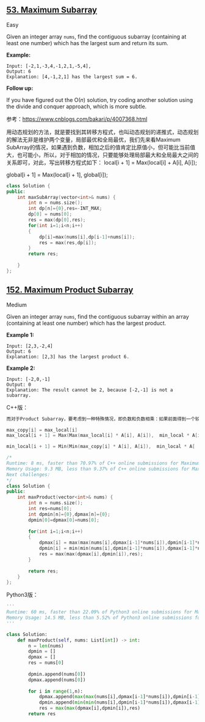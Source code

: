 ## [53. Maximum Subarray](https://leetcode.com/problems/maximum-subarray/)

Easy

Given an integer array `nums`, find the contiguous subarray (containing at least one number) which has the largest sum and return its sum.

**Example:**

```
Input: [-2,1,-3,4,-1,2,1,-5,4],
Output: 6
Explanation: [4,-1,2,1] has the largest sum = 6.
```

**Follow up:**

If you have figured out the O(*n*) solution, try coding another solution using the divide and conquer approach, which is more subtle.



参考：https://www.cnblogs.com/bakari/p/4007368.html

用动态规划的方法，就是要找到其转移方程式，也叫动态规划的递推式，动态规划的解法无非是维护两个变量，局部最优和全局最优，我们先来看Maximum SubArray的情况，如果遇到负数，相加之后的值肯定比原值小，但可能比当前值大，也可能小，所以，对于相加的情况，只要能够处理局部最大和全局最大之间的关系即可，对此，写出转移方程式如下：
local[i + 1] = Max(local[i] + A[i], A[i]);

global[i + 1] = Max(local[i + 1], global[i]);

```c++
class Solution {
public:
    int maxSubArray(vector<int>& nums) {
        int n = nums.size();
        int dp[n]={0},res=-INT_MAX;
        dp[0] = nums[0];
        res = max(dp[0],res);
        for(int i=1;i<n;i++)
        {
            dp[i]=max(nums[i],dp[i-1]+nums[i]);
            res = max(res,dp[i]);
        }
        return res;
        
    }
};
```

## [152. Maximum Product Subarray](https://leetcode.com/problems/maximum-product-subarray/)

Medium

Given an integer array `nums`, find the contiguous subarray within an array (containing at least one number) which has the largest product.

**Example 1:**

```
Input: [2,3,-2,4]
Output: 6
Explanation: [2,3] has the largest product 6.
```

**Example 2:**

```
Input: [-2,0,-1]
Output: 0
Explanation: The result cannot be 2, because [-2,-1] is not a subarray.
```

C++版：

```c++
而对于Product Subarray，要考虑到一种特殊情况，即负数和负数相乘：如果前面得到一个较小的负数，和后面一个较大的负数相乘，得到的反而是一个较大的数，如{2，-3，-7}，所以，我们在处理乘法的时候，除了需要维护一个局部最大值，同时还要维护一个局部最小值，由此，可以写出如下的转移方程式：

max_copy[i] = max_local[i]
max_local[i + 1] = Max(Max(max_local[i] * A[i], A[i]),  min_local * A[i])

min_local[i + 1] = Min(Min(max_copy[i] * A[i], A[i]),  min_local * A[
```





```c++
/*
Runtime: 8 ms, faster than 70.97% of C++ online submissions for Maximum Product Subarray.
Memory Usage: 9.3 MB, less than 9.37% of C++ online submissions for Maximum Product Subarray.
Next challenges:
*/
class Solution {
public:
    int maxProduct(vector<int>& nums) {
        int n = nums.size();
        int res=nums[0];
        int dpmin[n]={0},dpmax[n]={0};
        dpmin[0]=dpmax[0]=nums[0];
        
        for(int i=1;i<n;i++)
        {
            dpmax[i] = max(max(nums[i],dpmax[i-1]*nums[i]),dpmin[i-1]*nums[i]);
            dpmin[i] = min(min(nums[i],dpmin[i-1]*nums[i]),dpmax[i-1]*nums[i]);
            res = max(max(dpmax[i],dpmin[i]),res);
        }
        
        return res;
    }
};
```

Python3版：

```python
'''
Runtime: 60 ms, faster than 22.09% of Python3 online submissions for Maximum Product Subarray.
Memory Usage: 14.5 MB, less than 5.52% of Python3 online submissions for Maximum Product Subarray.
'''

class Solution:
    def maxProduct(self, nums: List[int]) -> int:
        n = len(nums)
        dpmin = []
        dpmax = []
        res = nums[0]
        
        dpmin.append(nums[0])
        dpmax.append(nums[0])
        
        for i in range(1,n):
            dpmax.append(max(max(nums[i],dpmax[i-1]*nums[i]),dpmin[i-1]*nums[i]))
            dpmin.append(min(min(nums[i],dpmin[i-1]*nums[i]),dpmax[i-1]*nums[i]))
            res = max(max(dpmax[i],dpmin[i]),res)
        return res
```

